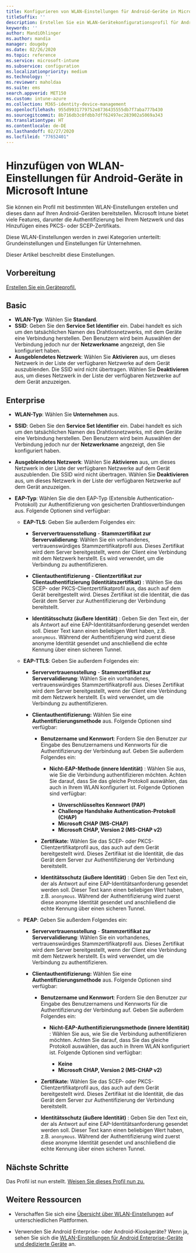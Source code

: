 ```yaml
---
title: Konfigurieren von WLAN-Einstellungen für Android-Geräte in Microsoft Intune – Azure | Microsoft-Dokumentation
titleSuffix: ''
description: Erstellen Sie ein WLAN-Gerätekonfigurationsprofil für Android oder fügen Sie eins hinzu. Erfahren Sie mehr über die verschiedenen Einstellungen, z.B. wie Sie Zertifikate hinzufügen oder einen EAP-Typ bzw. eine Authentifizierungsmethode in Microsoft Intune auswählen.
keywords: ''
author: MandiOhlinger
ms.author: mandia
manager: dougeby
ms.date: 02/26/2020
ms.topic: reference
ms.service: microsoft-intune
ms.subservice: configuration
ms.localizationpriority: medium
ms.technology: ''
ms.reviewer: maholdaa
ms.suite: ems
search.appverid: MET150
ms.custom: intune-azure
ms.collection: M365-identity-device-management
ms.openlocfilehash: 955d9931779752e8736435555db7f7aba777b430
ms.sourcegitcommit: 8b716db3c0fdbb7dff62497ec283902a5069a343
ms.translationtype: HT
ms.contentlocale: de-DE
ms.lasthandoff: 02/27/2020
ms.locfileid: "77652401"
---
```

# <a name="add-wi-fi-settings-for-devices-running-android-in-microsoft-intune"></a>Hinzufügen von WLAN-Einstellungen für Android-Geräte in Microsoft Intune

Sie können ein Profil mit bestimmten WLAN-Einstellungen erstellen und dieses dann auf Ihren Android-Geräten bereitstellen. Microsoft Intune bietet viele Features, darunter die Authentifizierung bei Ihrem Netzwerk und das Hinzufügen eines PKCS- oder SCEP-Zertifikats.

Diese WLAN-Einstellungen werden in zwei Kategorien unterteilt: Grundeinstellungen und Einstellungen für Unternehmen.

Dieser Artikel beschreibt diese Einstellungen.

## <a name="before-you-begin"></a>Vorbereitung

[Erstellen Sie ein Geräteprofil.](device-profile-create.md)

## <a name="basic"></a>Basic

- **WLAN-Typ**: Wählen Sie **Standard**.
- **SSID**: Geben Sie den **Service Set Identifier** ein. Dabei handelt es sich um den tatsächlichen Namen des Drahtlosnetzwerks, mit dem Geräte eine Verbindung herstellen. Den Benutzern wird beim Auswählen der Verbindung jedoch nur der **Netzwerkname** angezeigt, den Sie konfiguriert haben.
- **Ausgeblendetes Netzwerk**: Wählen Sie **Aktivieren** aus, um dieses Netzwerk in der Liste der verfügbaren Netzwerke auf dem Gerät auszublenden. Die SSID wird nicht übertragen. Wählen Sie **Deaktivieren** aus, um dieses Netzwerk in der Liste der verfügbaren Netzwerke auf dem Gerät anzuzeigen.

## <a name="enterprise"></a>Enterprise

- **WLAN-Typ**: Wählen Sie **Unternehmen** aus.
- **SSID**: Geben Sie den **Service Set Identifier** ein. Dabei handelt es sich um den tatsächlichen Namen des Drahtlosnetzwerks, mit dem Geräte eine Verbindung herstellen. Den Benutzern wird beim Auswählen der Verbindung jedoch nur der **Netzwerkname** angezeigt, den Sie konfiguriert haben.
- **Ausgeblendetes Netzwerk**: Wählen Sie **Aktivieren** aus, um dieses Netzwerk in der Liste der verfügbaren Netzwerke auf dem Gerät auszublenden. Die SSID wird nicht übertragen. Wählen Sie **Deaktivieren** aus, um dieses Netzwerk in der Liste der verfügbaren Netzwerke auf dem Gerät anzuzeigen.
- **EAP-Typ**: Wählen Sie die den EAP-Typ (Extensible Authentication-Protokoll) zur Authentifizierung von gesicherten Drahtlosverbindungen aus. Folgende Optionen sind verfügbar:

  - **EAP-TLS**: Geben Sie außerdem Folgendes ein:

    - **Serververtrauensstellung** - **Stammzertifikat zur Servervalidierung**: Wählen Sie ein vorhandenes, vertrauenswürdiges Stammzertifikatprofil aus. Dieses Zertifikat wird dem Server bereitgestellt, wenn der Client eine Verbindung mit dem Netzwerk herstellt. Es wird verwendet, um die Verbindung zu authentifizieren.

    - **Clientauthentifizierung** - **Clientzertifikat zur Clientauthentifizierung (Identitätszertifikat)** : Wählen Sie das SCEP- oder PKCS-Clientzertifikatprofil aus, das auch auf dem Gerät bereitgestellt wird. Dieses Zertifikat ist die Identität, die das Gerät dem Server zur Authentifizierung der Verbindung bereitstellt.

    - **Identitätsschutz (äußere Identität)** : Geben Sie den Text ein, der als Antwort auf eine EAP-Identitätsanforderung gesendet werden soll. Dieser Text kann einen beliebigen Wert haben, z.B. `anonymous`. Während der Authentifizierung wird zuerst diese anonyme Identität gesendet und anschließend die echte Kennung über einen sicheren Tunnel.

  - **EAP-TTLS**: Geben Sie außerdem Folgendes ein:

    - **Serververtrauensstellung** - **Stammzertifikat zur Servervalidierung**: Wählen Sie ein vorhandenes, vertrauenswürdiges Stammzertifikatprofil aus. Dieses Zertifikat wird dem Server bereitgestellt, wenn der Client eine Verbindung mit dem Netzwerk herstellt. Es wird verwendet, um die Verbindung zu authentifizieren.

    - **Clientauthentifizierung:** Wählen Sie eine **Authentifizierungsmethode** aus. Folgende Optionen sind verfügbar:

      - **Benutzername und Kennwort**: Fordern Sie den Benutzer zur Eingabe des Benutzernamens und Kennworts für die Authentifizierung der Verbindung auf. Geben Sie außerdem Folgendes ein:
        - **Nicht-EAP-Methode (innere Identität)** : Wählen Sie aus, wie Sie die Verbindung authentifizieren möchten. Achten Sie darauf, dass Sie das gleiche Protokoll auswählen, das auch in Ihrem WLAN konfiguriert ist. Folgende Optionen sind verfügbar:

          - **Unverschlüsseltes Kennwort (PAP)**
          - **Challenge Handshake Authentication-Protokoll (CHAP)**
          - **Microsoft CHAP (MS-CHAP)**
          - **Microsoft CHAP, Version 2 (MS-CHAP v2)**

      - **Zertifikate:** Wählen Sie das SCEP- oder PKCS-Clientzertifikatprofil aus, das auch auf dem Gerät bereitgestellt wird. Dieses Zertifikat ist die Identität, die das Gerät dem Server zur Authentifizierung der Verbindung bereitstellt.

      - **Identitätsschutz (äußere Identität)** : Geben Sie den Text ein, der als Antwort auf eine EAP-Identitätsanforderung gesendet werden soll. Dieser Text kann einen beliebigen Wert haben, z.B. `anonymous`. Während der Authentifizierung wird zuerst diese anonyme Identität gesendet und anschließend die echte Kennung über einen sicheren Tunnel.

  - **PEAP**: Geben Sie außerdem Folgendes ein:

    - **Serververtrauensstellung** - **Stammzertifikat zur Servervalidierung**: Wählen Sie ein vorhandenes, vertrauenswürdiges Stammzertifikatprofil aus. Dieses Zertifikat wird dem Server bereitgestellt, wenn der Client eine Verbindung mit dem Netzwerk herstellt. Es wird verwendet, um die Verbindung zu authentifizieren.

    - **Clientauthentifizierung:** Wählen Sie eine **Authentifizierungsmethode** aus. Folgende Optionen sind verfügbar:

      - **Benutzername und Kennwort**: Fordern Sie den Benutzer zur Eingabe des Benutzernamens und Kennworts für die Authentifizierung der Verbindung auf. Geben Sie außerdem Folgendes ein:
        - **Nicht-EAP-Authentifizierungsmethode (innere Identität)** : Wählen Sie aus, wie Sie die Verbindung authentifizieren möchten. Achten Sie darauf, dass Sie das gleiche Protokoll auswählen, das auch in Ihrem WLAN konfiguriert ist. Folgende Optionen sind verfügbar:

          - **Keine**
          - **Microsoft CHAP, Version 2 (MS-CHAP v2)**

      - **Zertifikate:** Wählen Sie das SCEP- oder PKCS-Clientzertifikatprofil aus, das auch auf dem Gerät bereitgestellt wird. Dieses Zertifikat ist die Identität, die das Gerät dem Server zur Authentifizierung der Verbindung bereitstellt.

      - **Identitätsschutz (äußere Identität)** : Geben Sie den Text ein, der als Antwort auf eine EAP-Identitätsanforderung gesendet werden soll. Dieser Text kann einen beliebigen Wert haben, z.B. `anonymous`. Während der Authentifizierung wird zuerst diese anonyme Identität gesendet und anschließend die echte Kennung über einen sicheren Tunnel.

## <a name="next-steps"></a>Nächste Schritte

Das Profil ist nun erstellt. [Weisen Sie dieses Profil nun zu.](device-profile-assign.md)

## <a name="more-resources"></a>Weitere Ressourcen

- Verschaffen Sie sich eine [Übersicht über WLAN-Einstellungen](wi-fi-settings-configure.md) auf unterschiedlichen Plattformen.

- Verwenden Sie Android Enterprise- oder Android-Kioskgeräte? Wenn ja, sehen Sie sich die [WLAN-Einstellungen für Android Enterprise-Geräte und dedizierte Geräte](wi-fi-settings-android-enterprise.md) an.
